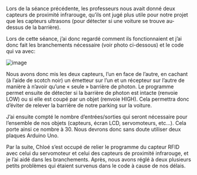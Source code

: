 Lors de la séance précédente, les professeurs nous avait donné deux capteurs de proximité infrarouge, qu’ils ont jugé plus utile pour notre projet que les capteurs ultrasons 
(pour détecter si une voiture se trouve au-dessus de la barrière). 

Lors de cette séance, j’ai donc regardé comment ils fonctionnaient et j’ai donc fait les branchements nécessaire (voir photo ci-dessous) et le code qui va avec:

![image](https://user-images.githubusercontent.com/120109320/216586010-f7632ac3-8397-4b26-b945-b9e0643684ae.png)


Nous avons donc mis les deux capteurs, l’un en face de l’autre, en cachant (à l’aide de scotch noir) un émetteur sur l’un et un récepteur sur l’autre de manière à n’avoir qu’une « seule » barrière de photon. 
Le programme permet ensuite de détecter si la barrière de photon est intacte (renvoie LOW) ou si elle est coupé par un objet (renvoie HIGH). 
Cela permettra donc d’éviter de relever la barrière de notre parking sur la voiture.

J’ai ensuite compté le nombre d’entrées/sorties qui seront nécessaire pour l’ensemble de nos objets (capteurs, écran LCD, servomoteurs, etc…). 
Cela porte ainsi ce nombre à 30. Nous devrons donc sans doute utiliser deux plaques Arduino Uno.

Par la suite, Chloé s’est occupé de relier le programme du capteur RFID avec celui du servomoteur et celui des capteurs de proximité infrarouge, et je l’ai aidé dans les branchements. 
Après, nous avons réglé à deux plusieurs petits problèmes qui étaient survenus dans le code à cause de nos délais.
